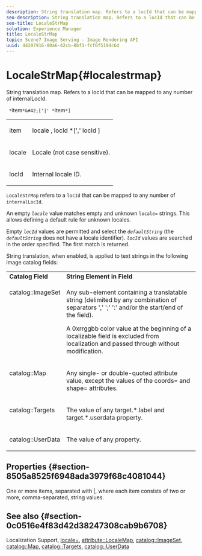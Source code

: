 ```yaml
---
description: String translation map. Refers to a locId that can be mapped to any number of internalLocId.
seo-description: String translation map. Refers to a locId that can be mapped to any number of internalLocId.
seo-title: LocaleStrMap
solution: Experience Manager
title: LocaleStrMap
topic: Scene7 Image Serving - Image Rendering API
uuid: 44207916-80a6-42cb-8bf1-fcf0f5194c6d
---
```


# LocaleStrMap{#localestrmap}

String translation map. Refers to a locId that can be mapped to any number of internalLocId.

 ` *`item`*&#42;['|' *`item`*]`

<table id="simpletable_26A9A6904C85459F89DCDD98C14139CA"> 
 <tr class="strow"> 
  <td class="stentry"> <p> <span class="varname"> item </span> </p> </td> 
  <td class="stentry"> <p> <span class="varname"> locale </span>, <span class="varname"> locId </span>*[',' <span class="varname"> locId </span>] </p> </td> 
 </tr> 
 <tr class="strow"> 
  <td class="stentry"> <p> <span class="varname"> locale </span> </p> </td> 
  <td class="stentry"> <p>Locale (not case sensitive). </p> </td> 
 </tr> 
 <tr class="strow"> 
  <td class="stentry"> <p> <span class="varname"> locId </span> </p> </td> 
  <td class="stentry"> <p>Internal locale ID. </p> </td> 
 </tr> 
</table>

`LocaleStrMap` refers to a `locId` that can be mapped to any number of `internalLocId`.

An empty *`locale`* value matches empty and unknown `locale=` strings. This allows defining a default rule for unknown locales.

Empty *`locId`* values are permitted and select the *`defaultString`* (the *`defaultString`* does not have a locale identifier). *`locId`* values are searched in the order specified. The first match is returned.

String translation, when enabled, is applied to text strings in the following image catalog fields: 

<table id="table_EE0321F9890B45CA8C364178F5100D40"> 
 <tbody> 
  <tr valign="top"> 
   <td> <b>Catalog Field</b> </td> 
   <td> <b>String Element in Field</b> </td> 
  </tr> 
  <tr valign="top"> 
   <td> <p> <span class="codeph"> catalog::ImageSet </span> </p> </td> 
   <td> <p>Any sub-element containing a translatable string (delimited by any combination of separators ',' ';' ':' and/or the start/end of the field). </p> <p>A <span class="codeph"> 0xrrggbb </span> color value at the beginning of a localizable field is excluded from localization and passed through without modification. </p> </td> 
  </tr> 
  <tr valign="top"> 
   <td> <p> <span class="codeph"> catalog::Map </span> </p> </td> 
   <td> <p>Any single- or double-quoted attribute value, except the values of the <span class="codeph"> coords= </span> and <span class="codeph"> shape= </span> attributes. </p> </td> 
  </tr> 
  <tr valign="top"> 
   <td> <p> <span class="codeph"> catalog::Targets </span> </p> </td> 
   <td> <p>The value of any <span class="filepath"> target.*.label </span> and <span class="filepath"> target.*.userdata </span> property. </p> </td> 
  </tr> 
  <tr valign="top"> 
   <td> <p> <span class="codeph"> catalog::UserData </span> </p> </td> 
   <td> <p>The value of any property. </p> </td> 
  </tr> 
 </tbody> 
</table>

## Properties {#section-8505a8525f6948ada3979f68c4081044}

One or more items, separated with |, where each item consists of two or more, comma-separated, string values.

## See also {#section-0c0516e4f83d42d38247308cab9b6708}

Localization Support, [locale=](../../../../../is-api/http-ref/image-serving-api-ref/c-http-protocol-reference/c-command-reference/r-locale.md#reference-8a846b2fbc004a12821b956ed3b25cfb), [attribute::LocaleMap](../../../../../is-api/image-catalog/image-serving-api-ref/c-image-catalog-reference/c-attributes-reference/r-localemap.md#reference-49bbf598f8ea47c3a563755cef306318), [catalog::ImageSet](r_imageset_cat.md#reference_4764D347AFD64AFDAEDE9A74C7565256), [catalog::Map](r_map_cat.md#reference_F1B52F35D07A4B3EA9E9AE1628526EEA), [catalog::Targets](r_targets_cat.md#reference_4C3865D34A34421786F2A4070955575A), [catalog::UserData](r_userdata_cat.md#reference_1E552AEAD08E41489E82EC16936BC0DF) 
